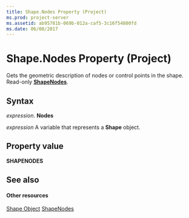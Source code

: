 ```yaml
---
title: Shape.Nodes Property (Project)
ms.prod: project-server
ms.assetid: ab95781b-069b-012a-caf5-3c16f54800fd
ms.date: 06/08/2017
---
```



# Shape.Nodes Property (Project)
Gets the geometric description of nodes or control points in the shape. Read-only **[ShapeNodes](http://msdn.microsoft.com/en-us/library/office/ff822109%28v=office.15%29)**.

## Syntax

 _expression_. **Nodes**

 _expression_ A variable that represents a **Shape** object.


## Property value

 **SHAPENODES**


## See also


#### Other resources


[Shape Object](shape-object-project.md)
[ShapeNodes](http://msdn.microsoft.com/en-us/library/office/ff822109%28v=office.15%29)
